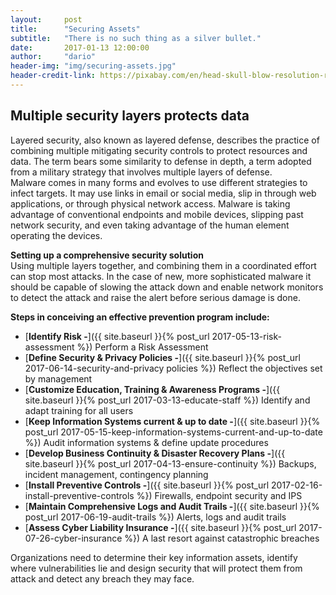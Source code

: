 ```yaml
---
layout:     post
title:      "Securing Assets"
subtitle:   "There is no such thing as a silver bullet."
date:       2017-01-13 12:00:00
author:     "dario"
header-img: "img/securing-assets.jpg"
header-credit-link: https://pixabay.com/en/head-skull-blow-resolution-resolve-2709732/
---
```


## Multiple security layers protects data
Layered security, also known as layered defense, describes the practice of combining multiple mitigating security controls to protect resources and data. The term bears some similarity to defense in depth, a term adopted from a military strategy that involves multiple layers of defense.  
Malware comes in many forms and evolves to use different strategies to infect targets. It may use links in email or social media, slip in through web applications, or through physical network access. Malware is taking advantage of conventional endpoints and mobile devices, slipping past network security, and even taking advantage of the human element operating the devices.

**Setting up a comprehensive security solution**  
Using multiple layers together, and combining them in a coordinated effort can stop most attacks. In the case of new, more sophisticated malware it should be capable of slowing the attack down and enable network monitors to detect the attack and raise the alert before serious damage is done.

**Steps in conceiving an effective prevention program include:**

* [**Identify Risk -**]({{ site.baseurl }}{% post_url 2017-05-13-risk-assessment %}) Perform a Risk Assessment
* [**Define Security & Privacy Policies -**]({{ site.baseurl }}{% post_url 2017-06-14-security-and-privacy policies %})
	Reflect the objectives set by management
* [**Customize Education, Training & Awareness Programs -**]({{ site.baseurl }}{% post_url 2017-03-13-educate-staff %}) Identify and adapt training for all users
* [**Keep Information Systems current & up to date -**]({{ site.baseurl }}{% post_url 2017-05-15-keep-information-systems-current-and-up-to-date %})
	Audit information systems & define update procedures
* [**Develop Business Continuity & Disaster Recovery Plans -**]({{ site.baseurl }}{% post_url 2017-04-13-ensure-continuity %})
	Backups, incident management, contingency planning
* [**Install Preventive Controls -**]({{ site.baseurl }}{% post_url 2017-02-16-install-preventive-controls %})
	Firewalls, endpoint security and IPS
* [**Maintain Comprehensive Logs and Audit Trails -**]({{ site.baseurl }}{% post_url 2017-06-19-audit-trails %})
	Alerts, logs and audit trails
* [**Assess Cyber Liability Insurance -**]({{ site.baseurl }}{% post_url 2017-07-26-cyber-insurance %}) A last resort against catastrophic breaches

Organizations need to determine their key information assets, identify where vulnerabilities lie and design security that will protect them from attack and detect any breach they may face.
